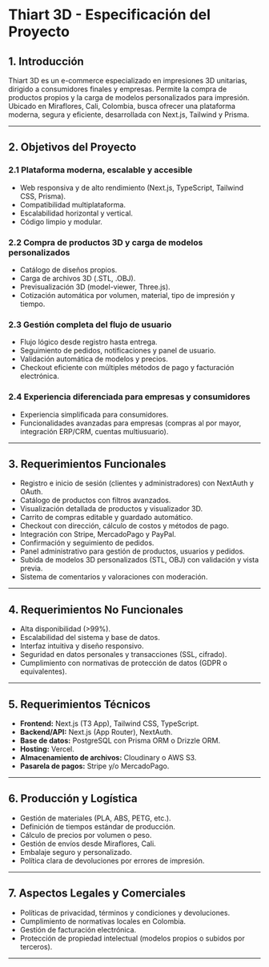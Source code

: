 # Thiart 3D - Especificación del Proyecto

## 1. Introducción

Thiart 3D es un e-commerce especializado en impresiones 3D unitarias, dirigido a consumidores finales y empresas. Permite la compra de productos propios y la carga de modelos personalizados para impresión. Ubicado en Miraflores, Cali, Colombia, busca ofrecer una plataforma moderna, segura y eficiente, desarrollada con Next.js, Tailwind y Prisma.

---

## 2. Objetivos del Proyecto

### 2.1 Plataforma moderna, escalable y accesible
- Web responsiva y de alto rendimiento (Next.js, TypeScript, Tailwind CSS, Prisma).
- Compatibilidad multiplataforma.
- Escalabilidad horizontal y vertical.
- Código limpio y modular.

### 2.2 Compra de productos 3D y carga de modelos personalizados
- Catálogo de diseños propios.
- Carga de archivos 3D (.STL, .OBJ).
- Previsualización 3D (model-viewer, Three.js).
- Cotización automática por volumen, material, tipo de impresión y tiempo.

### 2.3 Gestión completa del flujo de usuario
- Flujo lógico desde registro hasta entrega.
- Seguimiento de pedidos, notificaciones y panel de usuario.
- Validación automática de modelos y precios.
- Checkout eficiente con múltiples métodos de pago y facturación electrónica.

### 2.4 Experiencia diferenciada para empresas y consumidores
- Experiencia simplificada para consumidores.
- Funcionalidades avanzadas para empresas (compras al por mayor, integración ERP/CRM, cuentas multiusuario).

---

## 3. Requerimientos Funcionales

- Registro e inicio de sesión (clientes y administradores) con NextAuth y OAuth.
- Catálogo de productos con filtros avanzados.
- Visualización detallada de productos y visualizador 3D.
- Carrito de compras editable y guardado automático.
- Checkout con dirección, cálculo de costos y métodos de pago.
- Integración con Stripe, MercadoPago y PayPal.
- Confirmación y seguimiento de pedidos.
- Panel administrativo para gestión de productos, usuarios y pedidos.
- Subida de modelos 3D personalizados (STL, OBJ) con validación y vista previa.
- Sistema de comentarios y valoraciones con moderación.

---

## 4. Requerimientos No Funcionales

- Alta disponibilidad (>99%).
- Escalabilidad del sistema y base de datos.
- Interfaz intuitiva y diseño responsivo.
- Seguridad en datos personales y transacciones (SSL, cifrado).
- Cumplimiento con normativas de protección de datos (GDPR o equivalentes).

---

## 5. Requerimientos Técnicos

- **Frontend:** Next.js (T3 App), Tailwind CSS, TypeScript.
- **Backend/API:** Next.js (App Router), NextAuth.
- **Base de datos:** PostgreSQL con Prisma ORM o Drizzle ORM.
- **Hosting:** Vercel.
- **Almacenamiento de archivos:** Cloudinary o AWS S3.
- **Pasarela de pagos:** Stripe y/o MercadoPago.

---

## 6. Producción y Logística

- Gestión de materiales (PLA, ABS, PETG, etc.).
- Definición de tiempos estándar de producción.
- Cálculo de precios por volumen o peso.
- Gestión de envíos desde Miraflores, Cali.
- Embalaje seguro y personalizado.
- Política clara de devoluciones por errores de impresión.

---

## 7. Aspectos Legales y Comerciales

- Políticas de privacidad, términos y condiciones y devoluciones.
- Cumplimiento de normativas locales en Colombia.
- Gestión de facturación electrónica.
- Protección de propiedad intelectual (modelos propios o subidos por terceros).

---
